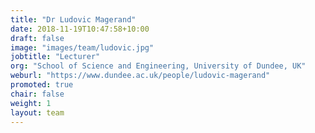 ```yaml
---
title: "Dr Ludovic Magerand"
date: 2018-11-19T10:47:58+10:00
draft: false
image: "images/team/ludovic.jpg"
jobtitle: "Lecturer"
org: "School of Science and Engineering, University of Dundee, UK"
weburl: "https://www.dundee.ac.uk/people/ludovic-magerand"
promoted: true
chair: false
weight: 1
layout: team
---
```


